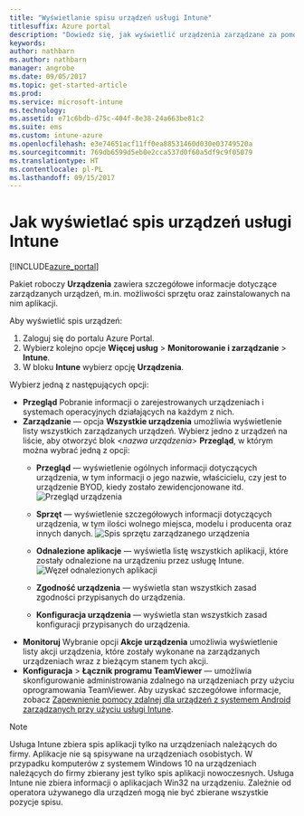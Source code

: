 ```yaml
---
title: "Wyświetlanie spisu urządzeń usługi Intune"
titlesuffix: Azure portal
description: "Dowiedz się, jak wyświetlić urządzenia zarządzane za pomocą usługi Intune oraz uzyskaj informacje dotyczące sprzętu i zainstalowanych aplikacji."
keywords: 
author: nathbarn
ms.author: nathbarn
manager: angrobe
ms.date: 09/05/2017
ms.topic: get-started-article
ms.prod: 
ms.service: microsoft-intune
ms.technology: 
ms.assetid: e71c6bdb-d75c-404f-8e38-24a663be81c2
ms.suite: ems
ms.custom: intune-azure
ms.openlocfilehash: e3e74651acf11ff0ea88531460d030e03749520a
ms.sourcegitcommit: 769db6599d5eb0e2cca537d0f60a5df9c9f05079
ms.translationtype: HT
ms.contentlocale: pl-PL
ms.lasthandoff: 09/15/2017
---
```

# <a name="how-to-view-intune-device-inventory"></a>Jak wyświetlać spis urządzeń usługi Intune


[!INCLUDE[azure_portal](./includes/azure_portal.md)]

Pakiet roboczy **Urządzenia** zawiera szczegółowe informacje dotyczące zarządzanych urządzeń, m.in. możliwości sprzętu oraz zainstalowanych na nim aplikacji. 

Aby wyświetlić spis urządzeń:

1. Zaloguj się do portalu Azure Portal.
2. Wybierz kolejno opcje **Więcej usług** > **Monitorowanie i zarządzanie** > **Intune**.
3. W bloku **Intune** wybierz opcję **Urządzenia**.

Wybierz jedną z następujących opcji:

- **Przegląd** Pobranie informacji o zarejestrowanych urządzeniach i systemach operacyjnych działających na każdym z nich.
- **Zarządzanie** — opcja **Wszystkie urządzenia** umożliwia wyświetlenie listy wszystkich zarządzanych urządzeń.
    Wybierz jedno z urządzeń na liście, aby otworzyć blok <*nazwa urządzenia*> **Przegląd**, w którym można wybrać jedną z opcji:
    - **Przegląd** — wyświetlenie ogólnych informacji dotyczących urządzenia, w tym informacji o jego nazwie, właścicielu, czy jest to urządzenie BYOD, kiedy zostało zewidencjonowane itd.
    ![Przegląd urządzenia](./media/device-overview.png)
    - **Sprzęt** — wyświetlenie szczegółowych informacji dotyczących urządzenia, w tym ilości wolnego miejsca, modelu i producenta oraz innych danych.
    ![Spis sprzętu zarządzanego urządzenia](./media/hardware-inventory.png)
    - **Odnalezione aplikacje** — wyświetla listę wszystkich aplikacji, które zostały odnalezione na urządzeniu przez usługę Intune.
    ![Węzeł odnalezionych aplikacji](./media/detected-applications.png)
    


    - **Zgodność urządzenia** — wyświetla stan wszystkich zasad zgodności przypisanych do urządzenia.
    - **Konfiguracja urządzenia** — wyświetla stan wszystkich zasad konfiguracji przypisanych do urządzenia.
- **Monitoruj** Wybranie opcji **Akcje urządzenia** umożliwia wyświetlenie listy akcji urządzenia, które zostały wykonane na zarządzanych urządzeniach wraz z bieżącym stanem tych akcji.
- **Konfiguracja** > **Łącznik programu TeamViewer** — umożliwia skonfigurowanie administrowania zdalnego na urządzeniach przy użyciu oprogramowania TeamViewer. Aby uzyskać szczegółowe informacje, zobacz [Zapewnienie pomocy zdalnej dla urządzeń z systemem Android zarządzanych przy użyciu usługi Intune](/intune/device-profile-android-teamviewer).

>[!NOTE]
> Usługa Intune zbiera spis aplikacji tylko na urządzeniach należących do firmy. Aplikacje nie są spisywane na urządzeniach osobistych. W przypadku komputerów z systemem Windows 10 na urządzeniach należących do firmy zbierany jest tylko spis aplikacji nowoczesnych. Usługa Intune nie zbiera informacji o aplikacjach Win32 na urządzeniu.
> Zależnie od operatora używanego dla urządzeń mogą nie być zbierane wszystkie pozycje spisu.
